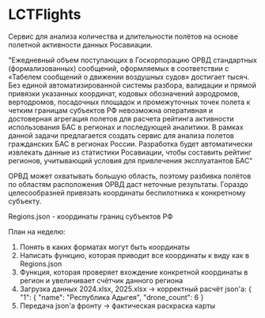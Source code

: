 # LCTFlights
Cервис для анализа количества и длительности полётов на основе полетной активности данных Росавиации. 

"Ежедневный объем поступающих в Госкорпорацию ОРВД стандартных (формализованных) сообщений, оформляемых в соответствии с «Табелем сообщений о движении воздушных судов» достигает тысяч. Без единой автоматизированной системы разбора, валидации и прямой привязки указанных координат, кодовых обозначений аэродромов, вертодромов, посадочных площадок и промежуточных точек полета к четким границам субъектов РФ невозможна оперативная и достоверная агрегация полетов для расчета рейтинга активности использования БАС в регионах и последующей аналитики. В рамках данной задачи предлагается создать сервис для анализа полетов гражданских БАС в регионах России. Разработка будет автоматически извлекать данные из статистики Росавиации, чтобы составить рейтинг регионов, учитывающий условия для привлечения эксплуатантов БАС"

ОРВД может охватывать большую область, поэтому разбивка полётов по областям расположения ОРВД даст неточные результаты.
Гораздо целесообразней привязать координаты беспилотника к конкретному субъекту.

Regions.json - координаты границ субъектов РФ

План на неделю:
 1. Понять в каких форматах могут быть координаты
 2. Написать функцию, которая приводит все координаты к виду как в Regions.json
 3. Функция, которая проверяет вхождение конкретной координаты в регион и увеличивает счётчик данного региона 
 4. Загрузка данных 2024.xlsx, 2025.xlsx -> корректный расчёт json'a:
  {
  "1": {
    "name": "Республика Адыгея",
    "drone_count": 6
  }
 5. Передача json'a фронту -> фактическая раскраска карты